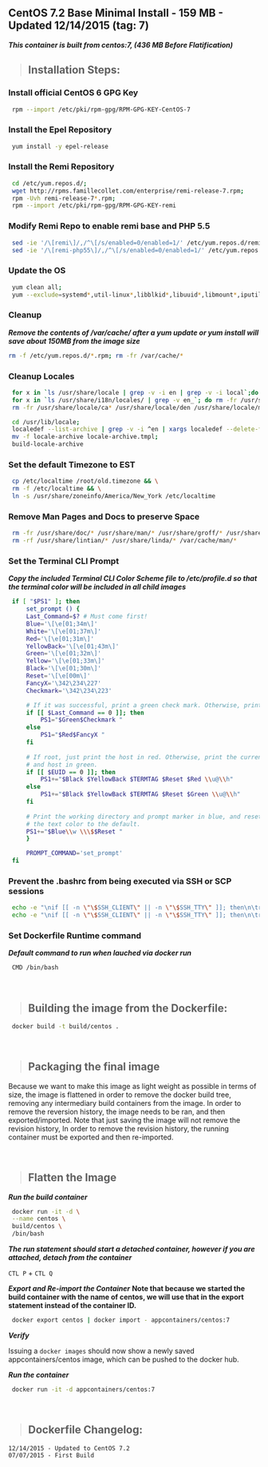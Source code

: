 ## CentOS 7.2 Base Minimal Install - 159 MB - Updated 12/14/2015 (tag: 7)

***This container is built from centos:7, (436 MB Before Flatification)***

>## Installation Steps:

### Install official CentOS 6 GPG Key

   ```bash
    rpm --import /etc/pki/rpm-gpg/RPM-GPG-KEY-CentOS-7
   ```

### Install the Epel Repository 
   ```bash
    yum install -y epel-release
   ```

### Install the Remi Repository

   ```bash
    cd /etc/yum.repos.d/;
    wget http://rpms.famillecollet.com/enterprise/remi-release-7.rpm;
    rpm -Uvh remi-release-7*.rpm;
    rpm --import /etc/pki/rpm-gpg/RPM-GPG-KEY-remi
   ```

### Modify Remi Repo to enable remi base and PHP 5.5

   ```bash
    sed -ie '/\[remi\]/,/^\[/s/enabled=0/enabled=1/' /etc/yum.repos.d/remi.repo;
    sed -ie '/\[remi-php55\]/,/^\[/s/enabled=0/enabled=1/' /etc/yum.repos.d/remi.repo
   ```

### Update the OS
   ```bash
    yum clean all;
    yum --exclude=systemd*,util-linux*,libblkid*,libuuid*,libmount*,iputils* -y update
   ```

### Cleanup 
***Remove the contents of /var/cache/ after a yum update or yum install will save about 150MB from the image size***

   ```bash
   rm -f /etc/yum.repos.d/*.rpm; rm -fr /var/cache/*
   ```

### Cleanup Locales

   ```bash
    for x in `ls /usr/share/locale | grep -v -i en | grep -v -i local`;do rm -fr /usr/share/locale/$x; done && \
    for x in `ls /usr/share/i18n/locales/ | grep -v en_`; do rm -fr /usr/share/i18n/locales/$x; done && \
    rm -fr /usr/share/locale/ca* /usr/share/locale/den /usr/share/locale/men /usr/share/locale/wen /usr/share/locale/zen && \
   ```
   ```bash
    cd /usr/lib/locale;
    localedef --list-archive | grep -v -i ^en | xargs localedef --delete-from-archive
    mv -f locale-archive locale-archive.tmpl;
    build-locale-archive
   ```

### Set the default Timezone to EST
    
   ```bash
    cp /etc/localtime /root/old.timezone && \
    rm -f /etc/localtime && \
    ln -s /usr/share/zoneinfo/America/New_York /etc/localtime
   ```

### Remove Man Pages and Docs to preserve Space

   ```bash
    rm -fr /usr/share/doc/* /usr/share/man/* /usr/share/groff/* /usr/share/info/*;
    rm -rf /usr/share/lintian/* /usr/share/linda/* /var/cache/man/*
   ```

### Set the Terminal CLI Prompt
***Copy the included Terminal CLI Color Scheme file to /etc/profile.d so that the terminal color will be included in all child images***

   ```bash
    if [ "$PS1" ]; then
        set_prompt () {
        Last_Command=$? # Must come first!
        Blue='\[\e[01;34m\]'
        White='\[\e[01;37m\]'
        Red='\[\e[01;31m\]'
        YellowBack='\[\e[01;43m\]'
        Green='\[\e[01;32m\]'
        Yellow='\[\e[01;33m\]'
        Black='\[\e[01;30m\]'
        Reset='\[\e[00m\]'
        FancyX='\342\234\227'
        Checkmark='\342\234\223'

        # If it was successful, print a green check mark. Otherwise, print a red X.
        if [[ $Last_Command == 0 ]]; then
            PS1="$Green$Checkmark "
        else
            PS1="$Red$FancyX "
        fi
        
        # If root, just print the host in red. Otherwise, print the current user
        # and host in green.
        if [[ $EUID == 0 ]]; then
            PS1+="$Black $YellowBack $TERMTAG $Reset $Red \\u@\\h"
        else
            PS1+="$Black $YellowBack $TERMTAG $Reset $Green \\u@\\h"
        fi
        
        # Print the working directory and prompt marker in blue, and reset
        # the text color to the default.
        PS1+="$Blue\\w \\\$$Reset "
        }

        PROMPT_COMMAND='set_prompt'
    fi
   ```

### Prevent the .bashrc from being executed via SSH or SCP sessions

   ```bash
    echo -e "\nif [[ -n \"\$SSH_CLIENT\" || -n \"\$SSH_TTY\" ]]; then\n\treturn;\nfi\n" >> /root/.bashrc && \
    echo -e "\nif [[ -n \"\$SSH_CLIENT\" || -n \"\$SSH_TTY\" ]]; then\n\treturn;\nfi\n" >> /etc/skel/.bashrc
   ```

### Set Dockerfile Runtime command
***Default command to run when lauched via docker run***
    
   ```bash
    CMD /bin/bash
   ```    
&nbsp;

>## Building the image from the Dockerfile:
    
   ```bash
    docker build -t build/centos .
   ```
&nbsp;

>## Packaging the final image

Because we want to make this image as light weight as possible in terms of size, the image is flattened in order to remove the docker build tree, removing any intermediary build containers from the image. In order to remove the reversion history, the image needs to be ran, and then exported/imported. Note that just saving the image will not remove the revision history, In order to remove the revision history, the running container must be exported and then re-imported.

&nbsp;

>## Flatten the Image

***Run the build container***

   ```bash
    docker run -it -d \
    --name centos \
    build/centos \
    /bin/bash
   ```
 
***The run statement should start a detached container, however if you are attached, detach from the container***
    
   `CTL P` + `CTL Q`


***Export and Re-import the Container***
__Note that because we started the build container with the name of centos, we will use that in the export statement instead of the container ID.__

   ```bash
    docker export centos | docker import - appcontainers/centos:7
   ```

***Verify***

Issuing a `docker images` should now show a newly saved appcontainers/centos image, which can be pushed to the docker hub.

***Run the container***
    
   ```bash
    docker run -it -d appcontainers/centos:7
   ```

&nbsp;

>## Dockerfile Changelog:

    12/14/2015 - Updated to CentOS 7.2
    07/07/2015 - First Build
